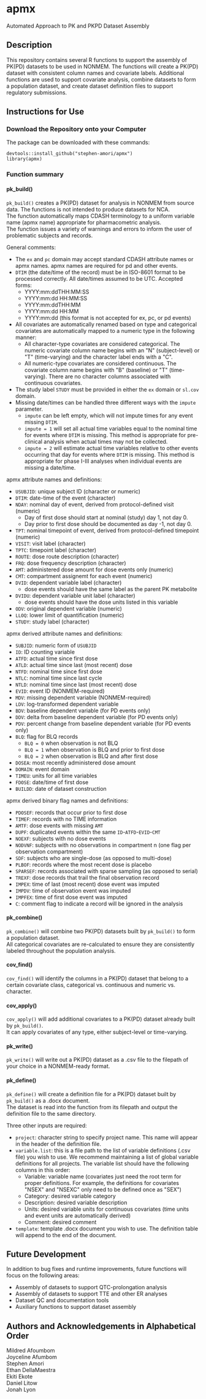 # apmx
Automated Approach to PK and PKPD Dataset Assembly  

## Description

This repository contains several R functions to support the assembly of PK(PD) datasets to be used in NONMEM. The functions will create a PK(PD) dataset with consistent column names and covariate labels. Additional functions are used to support covariate analysis, combine datasets to form a population dataset, and create dataset definition files to support regulatory submissions.  

## Instructions for Use

### Download the Repository onto your Computer
The package can be downloaded with these commands:  
```
devtools::install_github("stephen-amori/apmx")
library(apmx)
```

### Function summary

#### pk_build()
`pk_build()` creates a PK(PD) dataset for analysis in NONMEM from source data. The functions is not intended to produce datasets for NCA.  
The function automatically maps CDASH terminology to a uniform variable name (apmx name) appropriate for pharmacometric analysis.  
The function issues a variety of warnings and errors to inform the user of problematic subjects and records.  

General comments:  
* The `ex` and `pc` domain may accept standard CDASH attribute names or apmx names. apmx names are required for pd and other events.  
* `DTIM` (the date/time of the record) must be in ISO-8601 format to be processed correctly. All date/times assumed to be UTC. Accepted forms:  
    + YYYY:mm:ddTHH:MM:SS  
    + YYYY:mm:dd HH:MM:SS  
    + YYYY:mm:ddTHH:MM  
    + YYYY:mm:dd HH:MM  
    + YYYY:mm:dd (this format is not accepted for ex, pc, or pd events)  
* All covariates are automatically renamed based on type and categorical covariates are automatically mapped to a numeric type in the following manner:  
    + All character-type covariates are considered categorical. The numeric covariate column name begins with an "N" (subject-level) or "T" (time-varying) and the character label ends with a "C".  
    + All numeric-type covariates are considered continuous. The covariate column name begins with "B" (baseline) or "T" (time-varying). There are no character columns associated with continuous covariates.  
* The study label `STUDY` must be provided in either the `ex` domain or `sl.cov` domain.  
* Missing date/times can be handled three different ways with the `impute` parameter.  
    + `impute` can be left empty, which will not impute times for any event missing `DTIM`.  
    + `impute = 1` will set all actual time variables equal to the nominal time for events where `DTIM` is missing. This method is appropriate for pre-clinical analysis when actual times may not be collected.  
    + `impute = 2` will estimate actual time variables relative to other events occurring that day for events where `DTIM` is missing. This method is appropriate for phase I-III analyses when individual events are missing a date/time.  
  
apmx attribute names and definitions:  
* `USUBJID`: unique subject ID (character or numeric)  
* `DTIM`: date-time of the event (character)  
* `NDAY`: nominal day of event, derived from protocol-defined visit (numeric)
    + Day of first dose should start at nominal (study) day 1, not day 0.  
    + Day prior to first dose should be documented as day -1, not day 0.  
* `TPT`: nominal timepoint of event, derived from protocol-defined timepoint (numeric)  
* `VISIT`: visit label (character)  
* `TPTC`: timepoint label (character)  
* `ROUTE`: dose route description (character)  
* `FRQ`: dose frequency description (character)  
* `AMT`: administered dose amount for dose events only (numeric)  
* `CMT`: compartment assignemt for each event (numeric)  
* `DVID`: dependent variable label (character)  
    + dose events should have the same label as the parent PK metabolite  
* `DVIDU`: dependent variable unit label (character)  
    + dose events should have the dose units listed in this variable  
* `ODV`: original dependent variable (numeric)  
* `LLOQ`: lower limit of quantification (numeric)  
* `STUDY`: study label (character)  

apmx derived attribute names and definitions:  
* `SUBJID`: numeric form of `USUBJID`  
* `ID`: ID counting variable  
* `ATFD`: actual time since first dose  
* `ATLD`: actual time since last (most recent) dose  
* `NTFD`: nominal time since first dose  
* `NTLC`: nominal time since last cycle  
* `NTLD`: nominal time since last (most recent) dose  
* `EVID`: event ID (NONMEM-required)  
* `MDV`: missing dependent variable (NONMEM-required)  
* `LDV`: log-transformed dependent variable  
* `BDV`: baseline dependent variable (for PD events only)  
* `DDV`: delta from baseline dependent variable (for PD events only)  
* `PDV`: percent change from baseline dependent variable (for PD events only)  
* `BLQ`: flag for BLQ records  
    + `BLQ = 0` when observation is not BLQ  
    + `BLQ = 1` when observation is BLQ and prior to first dose  
    + `BLQ = 2` when observation is BLQ and after first dose  
* `DOSEA`: most recently administered dose amount  
* `DOMAIN`: event domain  
* `TIMEU`: units for all time variables  
* `FDOSE`: date/time of first dose  
* `BUILDD`: date of dataset construction  

apmx derived binary flag names and definitions:  
* `PDOSEF`: records that occur prior to first dose  
* `TIMEF`: records with no TIME information  
* `AMTF`: dose events with missing `AMT`  
* `DUPF`: duplicated events within the same `ID`-`ATFD`-`EVID`-`CMT`  
* `NOEXF`: subjects with no dose events  
* `NODVNF`: subjects with no observations in compartment n (one flag per observation compartment)  
* `SDF`: subjects who are single-dose (as opposed to multi-dose)  
* `PLBOF`: records where the most recent dose is placebo  
* `SPARSEF`: records associated with sparse sampling (as opposed to serial)  
* `TREXF`: dose records that trail the final observation record  
* `IMPEX`: time of last (most recent) dose event was imputed  
* `IMPDV`: time of observation event was imputed  
* `IMPFEX`: time of first dose event was imputed  
* `C`: comment flag to indicate a record will be ignored in the analysis  

#### pk_combine()
`pk_combine()` will combine two PK(PD) datasets built by `pk_build()` to form a population dataset.  
All categorical covariates are re-calculated to ensure they are consistently labeled throughout the population analysis.  

#### cov_find()
`cov_find()` will identify the columns in a PK(PD) dataset that belong to a certain covariate class, categorical vs. continuous and numeric vs. character.  

#### cov_apply()
`cov_apply()` will add additional covariates to a PK(PD) dataset already built by `pk_build()`.  
It can apply covariates of any type, either subject-level or time-varying.  

#### pk_write()
`pk_write()` will write out a PK(PD) dataset as a .csv file to the filepath of your choice in a NONMEM-ready format.  

#### pk_define()
`pk_define()` will create a definition file for a PK(PD) dataset built by `pk_build()` as a .docx document.  
The dataset is read into the function from its filepath and output the definition file to the same directory.  

Three other inputs are required:
* `project`: character string to specify project name. This name will appear in the header of the definition file.  
* `variable.list`: this is a file path to the list of variable definitions (.csv file) you wish to use. We recommend maintaining a list of global variable definitions for all projects. The variable list should have the following columns in this order:  
    + Variable: variable name (covariates just need the root term for proper definitions. For example, the definitions for covariates "NSEX" and "NSEXC" only need to be defined once as "SEX")  
    + Category: desired variable category  
    + Description: desired variable description  
    + Units: desired variable units for continuous covariates (time units and event units are automatically derived)  
    + Comment: desired comment  
* `template`: template .docx document you wish to use. The definition table will append to the end of the document.  


## Future Development

In addition to bug fixes and runtime improvements, future functions will focus on the following areas:  
* Assembly of datasets to support QTC-prolongation analysis   
* Assembly of datasets to support TTE and other ER analyses  
* Dataset QC and documentation tools
* Auxiliary functions to support dataset assembly  

## Authors and Acknowledgements in Alphabetical Order
Mildred Afoumbom  
Joyceline Afumbom  
Stephen Amori  
Ethan DellaMaestra  
Ekiti Ekote  
Daniel Litow  
Jonah Lyon  